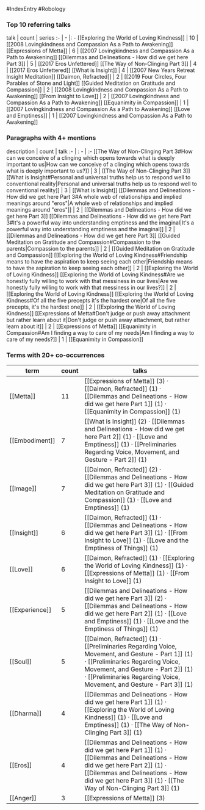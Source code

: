 #IndexEntry #Robology

### Top 10 referring talks
talk | count | series
:- | - |: -
[[Exploring the World of Loving Kindness]] | 10 | [[2008 Lovingkindness and Compassion As a Path to Awakening]]
[[Expressions of Metta]] | 6 | [[2007 Lovingkindness and Compassion As a Path to Awakening]]
[[Dilemmas and Delineations - How did we get here Part 3]] | 5 | [[2017 Eros Unfettered]]
[[The Way of Non-Clinging Part 3]] | 4 | [[2017 Eros Unfettered]]
[[What is Insight]] | 4 | [[2007 New Years Retreat Insight Meditation]]
[[Daimon, Refracted]] | 2 | [[2019 Four Circles, Four Parables of Stone and Light]]
[[Guided Meditation on Gratitude and Compassion]] | 2 | [[2008 Lovingkindness and Compassion As a Path to Awakening]]
[[From Insight to Love]] | 2 | [[2007 Lovingkindness and Compassion As a Path to Awakening]]
[[Equanimity in Compassion]] | 1 | [[2007 Lovingkindness and Compassion As a Path to Awakening]]
[[Love and Emptiness]] | 1 | [[2007 Lovingkindness and Compassion As a Path to Awakening]]

### Paragraphs with 4+ mentions
description | count | talk
:- | : - | :-
[[The Way of Non-Clinging Part 3#How can we conceive of a clinging which opens towards what is deeply important to us\|How can we conceive of a clinging which opens towards what is deeply important to us?]] | 3 | [[The Way of Non-Clinging Part 3]]
[[What is Insight#Personal and universal truths help us to respond well to conventional reality\|Personal and universal truths help us to respond well to conventional reality]] | 3 | [[What is Insight]]
[[Dilemmas and Delineations - How did we get here Part 3#A whole web of relationships and implied meanings around "eros"\|A whole web of relationships and implied meanings around "eros"]] | 2 | [[Dilemmas and Delineations - How did we get here Part 3]]
[[Dilemmas and Delineations - How did we get here Part 3#It's a powerful way into understanding emptiness and the imaginal\|It's a powerful way into understanding emptiness and the imaginal]] | 2 | [[Dilemmas and Delineations - How did we get here Part 3]]
[[Guided Meditation on Gratitude and Compassion#Compassion to the parents\|Compassion to the parents]] | 2 | [[Guided Meditation on Gratitude and Compassion]]
[[Exploring the World of Loving Kindness#Friendship means to have the aspiration to keep seeing each other\|Friendship means to have the aspiration to keep seeing each other]] | 2 | [[Exploring the World of Loving Kindness]]
[[Exploring the World of Loving Kindness#Are we honestly fully willing to work with that messiness in our lives\|Are we honestly fully willing to work with that messiness in our lives?]] | 2 | [[Exploring the World of Loving Kindness]]
[[Exploring the World of Loving Kindness#Of all the five precepts it's the hardest one\|Of all the five precepts, it's the hardest one]] | 2 | [[Exploring the World of Loving Kindness]]
[[Expressions of Metta#Don't judge or push away attachment but rather learn about it\|Don't judge or push away attachment, but rather learn about it]] | 2 | [[Expressions of Metta]]
[[Equanimity in Compassion#Am I finding a way to care of my needs\|Am I finding a way to care of my needs?]] | 1 | [[Equanimity in Compassion]]

### Terms with 20+ co-occurrences
term | count | talks
-|-|-
[[Metta]] | 11 | <span class="counts">[[Expressions of Metta]] (3) · [[Daimon, Refracted]] (1) · [[Dilemmas and Delineations - How did we get here Part 1]] (1) · [[Equanimity in Compassion]] (1)</span> 
[[Embodiment]] | 7 | <span class="counts">[[What is Insight]] (2) · [[Dilemmas and Delineations - How did we get here Part 2]] (1) · [[Love and Emptiness]] (1) · [[Preliminaries Regarding Voice, Movement, and Gesture - Part 2]] (1)</span> 
[[Image]] | 7 | <span class="counts">[[Daimon, Refracted]] (2) · [[Dilemmas and Delineations - How did we get here Part 3]] (1) · [[Guided Meditation on Gratitude and Compassion]] (1) · [[Love and Emptiness]] (1)</span> 
[[Insight]] | 6 | <span class="counts">[[Daimon, Refracted]] (1) · [[Dilemmas and Delineations - How did we get here Part 3]] (1) · [[From Insight to Love]] (1) · [[Love and the Emptiness of Things]] (1)</span> 
[[Love]] | 6 | <span class="counts">[[Daimon, Refracted]] (1) · [[Exploring the World of Loving Kindness]] (1) · [[Expressions of Metta]] (1) · [[From Insight to Love]] (1)</span> 
[[Experience]] | 5 | <span class="counts">[[Dilemmas and Delineations - How did we get here Part 3]] (2) · [[Dilemmas and Delineations - How did we get here Part 2]] (1) · [[Love and Emptiness]] (1) · [[Love and the Emptiness of Things]] (1)</span> 
[[Soul]] | 5 | <span class="counts">[[Daimon, Refracted]] (1) · [[Preliminaries Regarding Voice, Movement, and Gesture - Part 1]] (1) · [[Preliminaries Regarding Voice, Movement, and Gesture - Part 2]] (1) · [[Preliminaries Regarding Voice, Movement, and Gesture - Part 3]] (1)</span> 
[[Dharma]] | 4 | <span class="counts">[[Dilemmas and Delineations - How did we get here Part 1]] (1) · [[Exploring the World of Loving Kindness]] (1) · [[Love and Emptiness]] (1) · [[The Way of Non-Clinging Part 3]] (1)</span> 
[[Eros]] | 4 | <span class="counts">[[Dilemmas and Delineations - How did we get here Part 1]] (1) · [[Dilemmas and Delineations - How did we get here Part 2]] (1) · [[Dilemmas and Delineations - How did we get here Part 3]] (1) · [[The Way of Non-Clinging Part 3]] (1)</span> 
[[Anger]] | 3 | <span class="counts">[[Expressions of Metta]] (3)</span> 

